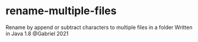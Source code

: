 # rename-multiple-files
Rename by append or subtract characters to multiple files in a folder
Written in Java 1.8 @Gabriel 2021
